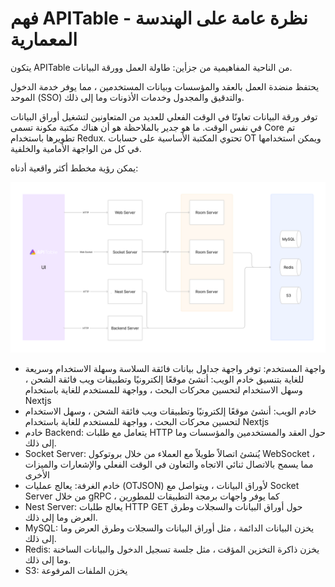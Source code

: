# فهم APITable - نظرة عامة على الهندسة المعمارية

يتكون APITable من الناحية المفاهيمية من جزأين: طاولة العمل وورقة البيانات.

يحتفظ منضدة العمل بالعقد والمؤسسات وبيانات المستخدمين ، مما يوفر خدمة الدخول الموحد (SSO) والتدقيق والمجدول وخدمات الأذونات وما إلى ذلك.

توفر ورقة البيانات تعاونًا في الوقت الفعلي للعديد من المتعاونين لتشغيل أوراق البيانات في نفس الوقت. ما هو جدير بالملاحظة هو أن هناك مكتبة مكونة تسمى Core تم تطويرها باستخدام Redux. تحتوي المكتبة الأساسية على حسابات OT ويمكن استخدامها في كل من الواجهة الأمامية والخلفية.

يمكن رؤية مخطط أكثر واقعية أدناه:

![Architecture Overview](../static/architecture-overview.png)

- واجهة المستخدم: توفر واجهة جداول بيانات فائقة السلاسة وسهلة الاستخدام وسريعة للغاية بتنسيق <canvas> خادم الويب: أنشئ موقعًا إلكترونيًا وتطبيقات ويب فائقة الشحن ، وسهل الاستخدام لتحسين محركات البحث ، وواجهة للمستخدم للغاية باستخدام Nextjs
- خادم الويب: أنشئ موقعًا إلكترونيًا وتطبيقات ويب فائقة الشحن ، وسهل الاستخدام لتحسين محركات البحث ، وواجهة للمستخدم للغاية باستخدام Nextjs
- خادم Backend: يتعامل مع طلبات HTTP حول العقد والمستخدمين والمؤسسات وما إلى ذلك.
- Socket Server: يُنشئ اتصالاً طويلاً مع العملاء من خلال بروتوكول WebSocket ، مما يسمح بالاتصال ثنائي الاتجاه والتعاون في الوقت الفعلي والإشعارات والميزات الأخرى
- خادم الغرفة: يعالج عمليات (OTJSON) لأوراق البيانات ، ويتواصل مع Socket Server من خلال gRPC ، كما يوفر واجهات برمجة التطبيقات للمطورين
- Nest Server: يعالج طلبات HTTP GET حول أوراق البيانات والسجلات وطرق العرض وما إلى ذلك.
- MySQL: يخزن البيانات الدائمة ، مثل أوراق البيانات والسجلات وطرق العرض وما إلى ذلك.
- Redis: يخزن ذاكرة التخزين المؤقت ، مثل جلسة تسجيل الدخول والبيانات الساخنة وما إلى ذلك.
- S3: يخزن الملفات المرفوعة